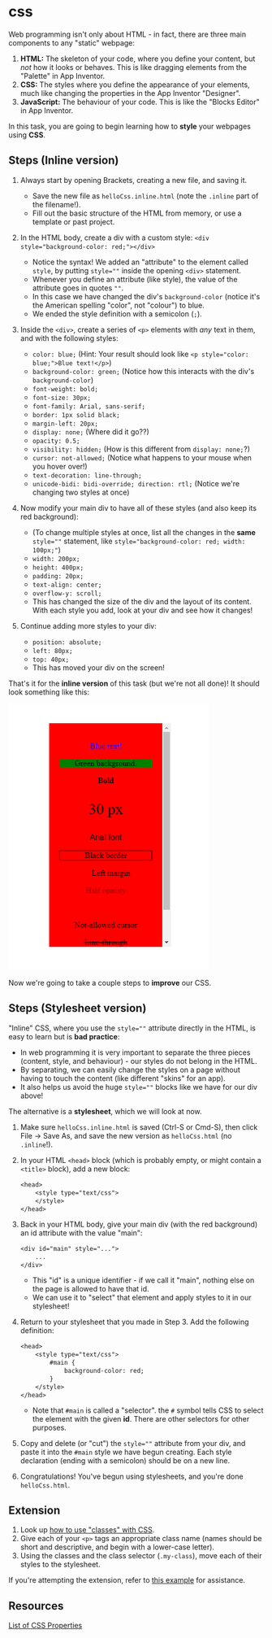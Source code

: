 # css

Web programming isn't only about HTML - in fact, there are three main components to any "static" webpage:

1. **HTML:** The skeleton of your code, where you define your content, but *not* how it looks or behaves. This is like dragging elements from the "Palette" in App Inventor.
2. **CSS:** The styles where you define the appearance of your elements, much like changing the properties in the App Inventor "Designer".
3. **JavaScript:** The behaviour of your code. This is like the "Blocks Editor" in App Inventor.

In this task, you are going to begin learning how to **style** your webpages using **CSS**.

## Steps (Inline version)

1. Always start by opening Brackets, creating a new file, and saving it.

    - Save the new file as `helloCss.inline.html` (note the `.inline` part of the filename!).
    - Fill out the basic structure of the HTML from memory, or use a template or past project.

2. In the HTML body, create a div with a custom style: `<div style="background-color: red;"></div>`

    - Notice the syntax! We added an "attribute" to the element called `style`, by putting `style=""` inside the opening `<div>` statement.
    - Whenever you define an attribute (like style), the value of the attribute goes in quotes `""`.
    - In this case we have changed the div's `background-color` (notice it's the American spelling "color", not "colour") to blue.
    - We ended the style definition with a semicolon (`;`).

3. Inside the `<div>`, create a series of `<p>` elements with *any* text in them, and with the following styles:

    - `color: blue;` (Hint: Your result should look like `<p style="color: blue;">Blue text!</p>`)
    - `background-color: green;` (Notice how this interacts with the div's `background-color`)
    - `font-weight: bold;`
    - `font-size: 30px;`
    - `font-family: Arial, sans-serif;`
    - `border: 1px solid black;`
    - `margin-left: 20px;`
    - `display: none;` (Where did it go??)
    - `opacity: 0.5;`
    - `visibility: hidden;` (How is this different from `display: none;`?)
    - `cursor: not-allowed;` (Notice what happens to your mouse when you hover over!)
    - `text-decoration: line-through;`
    - `unicode-bidi: bidi-override; direction: rtl;` (Notice we're changing two styles at once)

4. Now modify your main div to have all of these styles (and also keep its red background):

    - (To change multiple styles at once, list all the changes in the **same** `style=""` statement, like `style="background-color: red; width: 100px;"`)
    - `width: 200px;`
    - `height: 400px;`
    - `padding: 20px;`
    - `text-align: center;`
    - `overflow-y: scroll;`
    - This has changed the size of the div and the layout of its content. With each style you add, look at your div and see how it changes!

5. Continue adding more styles to your div:

    - `position: absolute;`
    - `left: 80px;`
    - `top: 40px;`
    - This has moved your div on the screen!

That's it for the **inline version** of this task (but we're not all done)! It should look something like this:

![helloCss example](./css.png "helloCss example")

Now we're going to take a couple steps to **improve** our CSS.

## Steps (Stylesheet version)

"Inline" CSS, where you use the `style=""` attribute directly in the HTML, is easy to learn but is **bad practice**:

- In web programming it is very important to separate the three pieces (content, style, and behaviour) - our styles do not belong in the HTML.
- By separating, we can easily change the styles on a page without having to touch the content (like different "skins" for an app).
- It also helps us avoid the huge `style=""` blocks like we have for our div above!

The alternative is a **stylesheet**, which we will look at now.

1. Make sure `helloCss.inline.html` is saved (Ctrl-S or Cmd-S), then click File -> Save As, and save the new version as `helloCss.html` (no `.inline`!).

2. In your HTML `<head>` block (which is probably empty, or might contain a `<title>` block), add a new block:

    ```
    <head>
        <style type="text/css">
        </style>
    </head>
    ```

3. Back in your HTML body, give your main div (with the red background) an id attribute with the value "main":

    ```
    <div id="main" style="...">
        ...
    </div>
    ```
    - This "id" is a unique identifier - if we call it "main", nothing else on the page is allowed to have that id.
    - We can use it to "select" that element and apply styles to it in our stylesheet!

4. Return to your stylesheet that you made in Step 3. Add the following definition:

    ```
    <head>
        <style type="text/css">
            #main {
                background-color: red;
            }
        </style>
    </head>
    ```
    - Note that `#main` is called a "selector". the `#` symbol tells CSS to select the element with the given **id**. There are other selectors for other purposes.

5. Copy and delete (or "cut") the `style=""` attribute from your div, and paste it into the `#main` style we have begun creating. Each style declaration (ending with a semicolon) should be on a new line.

6. Congratulations! You've begun using stylesheets, and you're done `helloCss.html`.

## Extension

1. Look up [how to use "classes" with CSS](https://www.w3schools.com/cssref/sel_class.asp).
2. Give each of your `<p>` tags an appropriate class name (names should be short and descriptive, and begin with a lower-case letter).
3. Using the classes and the class selector (`.my-class`), move each of their styles to the stylesheet.

If you're attempting the extension, refer to [this example](https://www.w3schools.com/cssref/tryit.asp?filename=trycss_cursor) for assistance.

## Resources

[List of CSS Properties](https://www.w3schools.com/cssref/)
